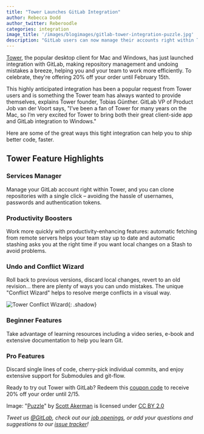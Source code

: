 ```yaml
---
title: "Tower Launches GitLab Integration"
author: Rebecca Dodd
author_twitter: Reberoodle
categories: integration
image_title: '/images/blogimages/gitlab-tower-integration-puzzle.jpg'
description: "GitLab users can now manage their accounts right within Tower – give it a try with 20% off."
---
```

[Tower](http://www.git-tower.com), the popular desktop client for Mac and Windows, has just launched integration with GitLab, making repository management and undoing mistakes a breeze, helping you and your team to work more efficiently. To celebrate, they're offering 20% off your order until February 15th.

<!-- more -->

This highly anticipated integration has been a popular request from Tower users and is something the Tower team has always wanted to provide themselves, explains Tower founder, Tobias Günther. GitLab VP of Product Job van der Voort says, "I’ve been a fan of Tower for many years on the Mac, so I’m very excited for Tower to bring both their great client-side app and GitLab integration to Windows."

Here are some of the great ways this tight integration can help you to ship better code, faster.

## Tower Feature Highlights

### Services Manager

Manage your GitLab account right within Tower, and you can clone repositories with a single click – avoiding the hassle of usernames, passwords and authentication tokens.

### Productivity Boosters

Work more quickly with productivity-enhancing features: automatic fetching from remote servers helps your team stay up to date and automatic stashing asks you at the right time if you want local changes on a Stash to avoid problems.

### Undo and Conflict Wizard

Roll back to previous versions, discard local changes, revert to an old revision... there are plenty of ways you can undo mistakes. The unique "Conflict Wizard" helps to resolve merge conflicts in a visual way.

![Tower Conflict Wizard](/images/blogimages/conflict-wizard@2x.png){: .shadow}

### Beginner Features

Take advantage of learning resources including a video series, e-book and extensive documentation to help you learn Git.

### Pro Features

Discard single lines of code, cherry-pick individual commits, and enjoy extensive support for Submodules and git-flow.

Ready to try out Tower with GitLab? Redeem this [coupon code](http://www.git-tower.com/buy?coupon=GITLAB20) to receive 20% off your order until 2/15.  

 Image: "[Puzzle](https://www.flickr.com/photos/sterlic/4458413554)" by [Scott Akerman](https://www.flickr.com/photos/sterlic/) is licensed under [CC BY 2.0](https://creativecommons.org/licenses/by/2.0/)


_Tweet us [@GitLab](https://twitter.com/gitlab), check out our [job openings](https://about.gitlab.com/jobs/), or add your questions and suggestions to our [issue tracker](https://gitlab.com/gitlab-org/gitlab-ce/issues)!_
